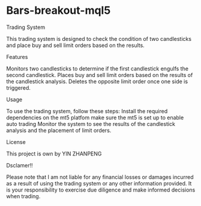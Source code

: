 # Bars-breakout-mql5
Trading System

This trading system is designed to check the condition of two candlesticks and place buy and sell limit orders based on the results.

Features

Monitors two candlesticks to determine if the first candlestick engulfs the second candlestick.
Places buy and sell limit orders based on the results of the candlestick analysis.
Deletes the opposite limit order once one side is triggered.

Usage

To use the trading system, follow these steps:
Install the required dependencies on the mt5 platfom
make sure the mt5 is set up to enable auto trading
Monitor the system to see the results of the candlestick analysis and the placement of limit orders.

License

This project is own by YIN ZHANPENG

Dsclamer!!

Please note that I am not liable for any financial losses or damages incurred as a result of using the trading system or any other information provided. It is your responsibility to exercise due diligence and make informed decisions when trading.
